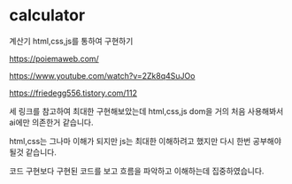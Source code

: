 # calculator
계산기 html,css,js를 통하여 구현하기

https://poiemaweb.com/

https://www.youtube.com/watch?v=2Zk8q4SuJOo

https://friedegg556.tistory.com/112

세 링크를 참고하여 최대한 구현해보았는데 html,css,js dom을 거의 처음 사용해봐서 ai에만 의존한거 같습니다.

html,css는 그나마 이해가 되지만 js는 최대한 이해하려고 했지만 다시 한번 공부해야 될것 같습니다.

코드 구현보다 구현된 코드를 보고 흐름을 파악하고 이해하는데 집중하였습니다.
